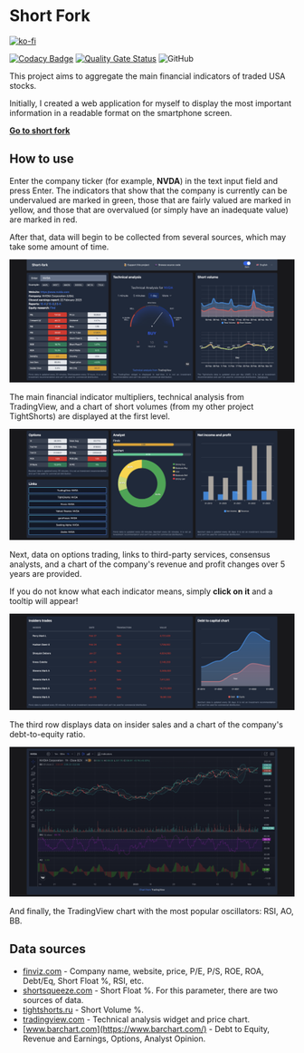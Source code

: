 # Short Fork

[![ko-fi](https://ko-fi.com/img/githubbutton_sm.svg)](https://ko-fi.com/C0C1DI4VL)

[![Codacy Badge](https://app.codacy.com/project/badge/Grade/54b51710fc20496a8157929c3cd9f800)](https://www.codacy.com/gh/samgozman/short-fork/dashboard?utm_source=github.com&amp;utm_medium=referral&amp;utm_content=samgozman/short-fork&amp;utm_campaign=Badge_Grade)
[![Quality Gate Status](https://sonarcloud.io/api/project_badges/measure?project=samgozman_short-fork&metric=alert_status)](https://sonarcloud.io/dashboard?id=samgozman_short-fork)
![GitHub](https://img.shields.io/github/license/samgozman/short-fork)

This project aims to aggregate the main financial indicators of traded USA stocks.

Initially, I created a web application for myself to display the most important information in a readable format on the smartphone screen.

**[Go to short fork](https://short-fork.extr.app)**

## How to use

Enter the company ticker (for example, **NVDA**) in the text input field and press Enter. The indicators that show that the company is currently can be undervalued are marked in green, those that are fairly valued are marked in yellow, and those that are overvalued (or simply have an inadequate value) are marked in red.

After that, data will begin to be collected from several sources, which may take some amount of time.

![The first screen of the application after entering the data](doc/img/01.png)

The main financial indicator multipliers, technical analysis from TradingView, and a chart of short volumes (from my other project TightShorts) are displayed at the first level.

![Second screen](doc/img/02.png)

Next, data on options trading, links to third-party services, consensus analysts, and a chart of the company's revenue and profit changes over 5 years are provided.

If you do not know what each indicator means, simply **click on it** and a tooltip will appear!

![Third screen](doc/img/03.png)

The third row displays data on insider sales and a chart of the company's debt-to-equity ratio.

![Chart](doc/img/04.png)

And finally, the TradingView chart with the most popular oscillators: RSI, AO, BB.

## Data sources

* [finviz.com](https://finviz.com/) - Company name, website, price, P/E, P/S, ROE, ROA, Debt/Eq, Short Float %, RSI, etc.
* [shortsqueeze.com](https://shortsqueeze.com/) - Short Float %. For this parameter, there are two sources of data.
* [tightshorts.ru](https://tightshorts.ru/) - Short Volume %.
* [tradingview.com](https://ru.tradingview.com/gopro/?share_your_love=eragonovich) - Technical analysis widget and price chart.
* [www.barchart.com](https://www.barchart.com/) - Debt to Equity, Revenue and Earnings, Options, Analyst Opinion.
